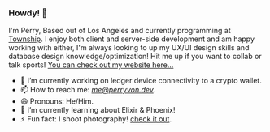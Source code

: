 ### Howdy! 👋

I'm Perry, Based out of Los Angeles and currently programming at [Township](https://township.agency/). I enjoy both client and server-side development and am happy working with either, I'm always looking to up my UX/UI design skills and database design knowledge/optimization! Hit me up if you want to collab or talk sports! [You can check out my website here...](https://www.perryvon.dev/)


- 🔭 I’m currently working on ledger device connectivity to a crypto wallet.
- 📫 How to reach me: *me@perryvon.dev*.
- 😄 Pronouns: He/Him.
- 🌱 I’m currently learning about Elixir & Phoenix! 
- ⚡ Fun fact: I shoot photography! [check it out](https://perryvon.com).

<!--
**P-v-R/p-v-r** is a ✨ _special_ ✨ repository because its `README.md` (this file) appears on your GitHub profile.

Here are some ideas to get you started:

- 🔭 I’m currently working on ...
- 🌱 I’m currently learning ...
- 👯 I’m looking to collaborate on ...
- 🤔 I’m looking for help with ...
- 💬 Ask me about ...
- 📫 How to reach me: ...
- 😄 Pronouns: ...
- ⚡ Fun fact: ...
-->
